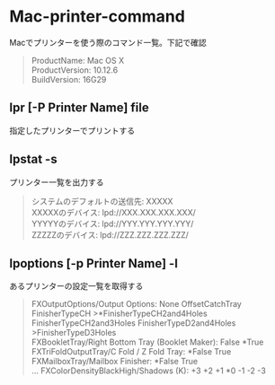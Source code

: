 # Mac-printer-command
Macでプリンターを使う際のコマンド一覧。下記で確認  
>ProductName:	Mac OS X  
>ProductVersion:	10.12.6  
>BuildVersion:	16G29  

## lpr [-P Printer Name] file
指定したプリンターでプリントする

## lpstat -s
プリンター一覧を出力する

>システムのデフォルトの送信先: XXXXX  
>XXXXXのデバイス: lpd://XXX.XXX.XXX.XXX/  
>YYYYYのデバイス: lpd://YYY.YYY.YYY.YYY/  
>ZZZZZのデバイス: lpd://ZZZ.ZZZ.ZZZ.ZZZ/  

## lpoptions [-p Printer Name] -l
あるプリンターの設定一覧を取得する

>FXOutputOptions/Output Options: None OffsetCatchTray FinisherTypeCH   >*FinisherTypeCH2and4Holes FinisherTypeCH2and3Holes FinisherTypeD2and4Holes   >FinisherTypeD3Holes  
>FXBookletTray/Right Bottom Tray (Booklet Maker): False *True  
>FXTriFoldOutputTray/C Fold / Z Fold Tray: *False True  
>FXMailboxTray/Mailbox Finisher: *False True  
>  ... 
>FXColorDensityBlackHigh/Shadows (K): +3 +2 +1 *0 -1 -2 -3  
